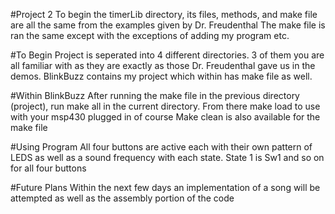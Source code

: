 #Project 2
To begin the timerLib directory, its files, methods, and make file are all the
same from the examples given by Dr. Freudenthal
The make file is ran the same except with the exceptions of adding my program
etc.

#To Begin
Project is seperated into 4 different directories. 3 of them you are all
familiar with as they are exactly as those Dr. Freudenthal gave us in the
demos.
BlinkBuzz contains my project which within has make file as well.

#Within BlinkBuzz
After running the make file in the previous directory (project), run make all
in the current directory.
From there make load to use with your msp430 plugged in of course
Make clean is also available for the make file

#Using Program
All four buttons are active each with their own pattern of LEDS as well as a
sound frequency with each state.
State 1 is Sw1 and so on for all four buttons

#Future Plans
Within the next few days an implementation of a song will be attempted as well
as the assembly portion of the code
